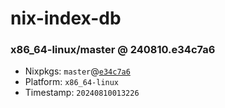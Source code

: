 # nix-index-db
### x86_64-linux/master @ 240810.e34c7a6
- Nixpkgs: `master`@[`e34c7a6`](https://github.com/NixOS/nixpkgs/commit/e34c7a6b2a2b502a100c660368c17f2e07f73c61)
- Platform: `x86_64-linux`
- Timestamp: `20240810013226`
